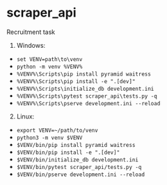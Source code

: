 # scraper_api
Recruitment task

1. Windows:
* `set VENV=path\to\venv`
* `python -m venv %VENV%`
* `%VENV%\Scripts\pip install pyramid waitress`
* `%VENV%\Scripts\pip install -e ".[dev]"`
* `%VENV%\Scripts\initialize_db development.ini`
* `%VENV%\Scripts\pytest scraper_api\tests.py -q`
* `%VENV%\Scripts\pserve development.ini --reload`

2. Linux:
* `export VENV=~/path/to/venv`
* `python3 -m venv $VENV`
* `$VENV/bin/pip install pyramid waitress`
* `$VENV/bin/pip install -e ".[dev]"`
* `$VENV/bin/initialize_db development.ini`
* `$VENV/bin/pytest scraper_api/tests.py -q`
* `$VENV/bin/pserve development.ini --reload`
